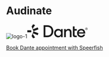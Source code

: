 # Audinate

![logo-1](https://github.com/user-attachments/assets/0b37bbcb-bed3-4ed1-a4f0-4e50016771e4)<svg width="165" height="39" viewBox="0 0 165 39" fill="none" xmlns="http://www.w3.org/2000/svg">
<path d="M28.5668 30.423L30.5486 25.4686C30.5781 25.3954 30.5415 25.3124 30.4683 25.2842L18.6298 20.7873C17.9036 20.5114 17.9036 19.4839 18.6298 19.2081L30.4698 14.7083C30.5429 14.6801 30.5795 14.5971 30.55 14.5239L28.5682 9.56948C28.5387 9.49769 28.457 9.46251 28.3852 9.49066L17.3743 13.8947C16.0907 14.4085 14.914 12.9573 15.6797 11.8074L21.3815 3.24979C21.4308 3.17519 21.3998 3.07385 21.3168 3.04148L16.2132 1.0006C16.1512 0.975266 16.0809 0.997786 16.0443 1.05268L12.3538 6.58979C12.1736 6.86003 12.1384 7.20065 12.2595 7.50186L17.2575 19.9963L12.2623 32.485C12.1413 32.7862 12.1778 33.1268 12.3566 33.3971L16.0499 38.9384C16.0865 38.9933 16.1569 39.0158 16.2188 38.9905L21.3224 36.9496C21.4054 36.9158 21.4364 36.8159 21.3871 36.7413L15.6839 28.1865C14.9168 27.0366 16.0949 25.5854 17.3772 26.0992L28.3852 30.5019C28.457 30.5314 28.5387 30.4962 28.5682 30.423H28.5668Z" fill="currentcolor"/>
<path d="M0.505554 22.8126H10.3933C10.451 22.8126 10.5016 22.7788 10.5242 22.7254L11.6262 20.0004L10.5354 17.2713C10.5143 17.2178 10.4622 17.1826 10.4045 17.1826H0.506961C0.429549 17.1826 0.366211 17.2445 0.366211 17.3234V22.6719C0.366211 22.7493 0.429549 22.8126 0.506961 22.8126H0.505554Z" fill="currentcolor"/>
<path d="M54.484 3.53711H44.6357V35.9083H54.484C64.6969 35.9083 71.0349 29.7082 71.0349 19.7234C71.0349 9.73857 64.6518 3.53852 54.484 3.53852V3.53711ZM54.5291 31.5309H49.4227V7.91444H54.5291C61.9607 7.91444 66.11 12.1088 66.11 19.7234C66.11 27.338 61.9607 31.5323 54.5291 31.5323V31.5309Z" fill="currentcolor"/>
<path d="M91.9152 16.7128H91.2312C89.7265 14.6607 86.9904 13.4756 84.1191 13.4756C77.8275 13.4756 73.2222 18.354 73.2222 24.965C73.2222 31.5761 77.8275 36.4545 84.1191 36.4545C86.9918 36.4545 89.7265 35.2694 91.2312 33.2172H91.9152V35.907H96.3376V14.0217H91.9152V16.7114V16.7128ZM84.9396 32.2601C80.7903 32.2601 77.8726 29.2058 77.8726 24.965C77.8726 20.7242 80.7903 17.6699 84.9396 17.6699C89.0889 17.6699 91.9602 20.6341 91.9602 24.965C91.9602 29.2959 89.0875 32.2601 84.9396 32.2601Z" fill="currentcolor"/>
<path d="M157.706 24.965C157.706 17.7614 153.147 13.4756 146.809 13.4756C140.471 13.4756 135.365 18.4905 135.365 24.965C135.365 31.4395 140.243 36.4545 146.626 36.4545C151.961 36.4545 156.291 33.3087 157.204 28.7034H152.645C151.779 30.892 149.316 32.2601 146.809 32.2601C143.102 32.2601 140.523 29.8575 140.017 26.2881H157.706V24.9664V24.965ZM146.809 17.5785C150.179 17.5785 152.372 19.511 152.946 22.7299H140.184C140.934 19.6644 143.282 17.5785 146.809 17.5785Z" fill="currentcolor"/>
<path d="M112.113 13.4766C109.331 13.4766 106.778 14.7532 105.457 16.7138H104.772V14.0241H100.35V35.9093H104.955V25.1039C104.955 20.4535 107.189 17.6723 110.974 17.6723C114.256 17.6723 115.807 19.4964 115.807 23.3263V35.9093H120.413V23.0982C120.413 16.8518 117.495 13.478 112.115 13.478L112.113 13.4766Z" fill="currentcolor"/>
<path d="M128.709 6.72754H124.104V29.5235C124.104 34.0824 125.973 35.9065 130.532 35.9065H134.634V31.7121H131.169C129.482 31.7121 128.707 30.9366 128.707 29.2504V18.217H134.634V14.0226H128.707V6.72754H128.709Z" fill="currentcolor"/>
<path d="M157.571 13.1781C157.571 11.3202 158.999 9.8916 160.866 9.8916C162.732 9.8916 164.144 11.3202 164.144 13.1781C164.144 15.036 162.715 16.4463 160.866 16.4463C159.016 16.4463 157.571 15.0262 157.571 13.1781ZM163.484 13.1697C163.484 11.6242 162.394 10.5264 160.857 10.5264C159.32 10.5264 158.231 11.6242 158.231 13.1697C158.231 14.7151 159.32 15.813 160.857 15.813C162.394 15.813 163.484 14.7151 163.484 13.1697ZM159.706 11.5173H161.073C161.769 11.5173 162.189 11.8748 162.189 12.4547C162.189 12.7854 162.019 13.0444 161.733 13.1781V13.3034C162.027 13.447 162.152 13.6609 162.152 14.0001V14.8122H161.527V14.0705C161.527 13.6778 161.357 13.5173 160.947 13.5173H160.322V14.8122H159.706V11.5159V11.5173ZM161.564 12.518C161.564 12.2407 161.377 12.0535 161.099 12.0535H160.322V12.9825H161.099C161.385 12.9825 161.564 12.7953 161.564 12.518Z" fill="currentcolor"/>
</svg>

[Book Dante appointment with Speerfish](https://speerfish-denver.square.site/s/appointments)
